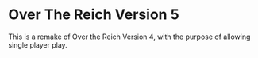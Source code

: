 # Over The Reich Version 5

This is a remake of Over the Reich Version 4, with the purpose of allowing single player play.







